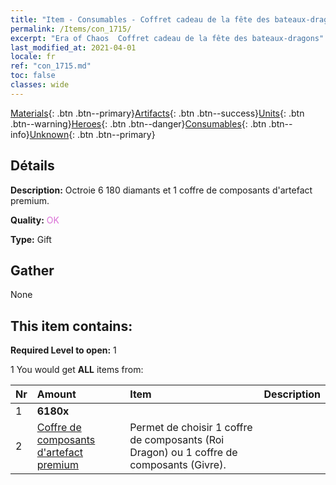 ```yaml
---
title: "Item - Consumables - Coffret cadeau de la fête des bateaux-dragons"
permalink: /Items/con_1715/
excerpt: "Era of Chaos  Coffret cadeau de la fête des bateaux-dragons"
last_modified_at: 2021-04-01
locale: fr
ref: "con_1715.md"
toc: false
classes: wide
---
```

 [Materials](/fr/Items/){: .btn .btn--primary}[Artifacts](/fr/Items/Artifacts/){: .btn .btn--success}[Units](/fr/Items/Units/){: .btn .btn--warning}[Heroes](/fr/Items/Heroes/){: .btn .btn--danger}[Consumables](/fr/Items/Consumables/){: .btn .btn--info}[Unknown](/fr/Items/Unknown/){: .btn .btn--primary}

## Détails
 **Description:** Octroie 6 180 diamants et 1 coffre de composants d'artefact premium.

 **Quality:** <span style="color: #DA70D6">OK</span>

 **Type:** Gift

## Gather

  None

## This item contains:

 **Required Level to open:** 1

 1 You would get **ALL** items  from:

  | Nr | Amount |     Item    | Description |
  |:---|:-------|:------------|:-----------:|
  | 1 |  **6180x** | <i class="fas fa-gem"/> |  | 
  | 2 | [Coffre de composants d'artefact premium](/fr/Items/con_1721/) | Permet de choisir 1 coffre de composants (Roi Dragon) ou 1 coffre de composants (Givre). | 
